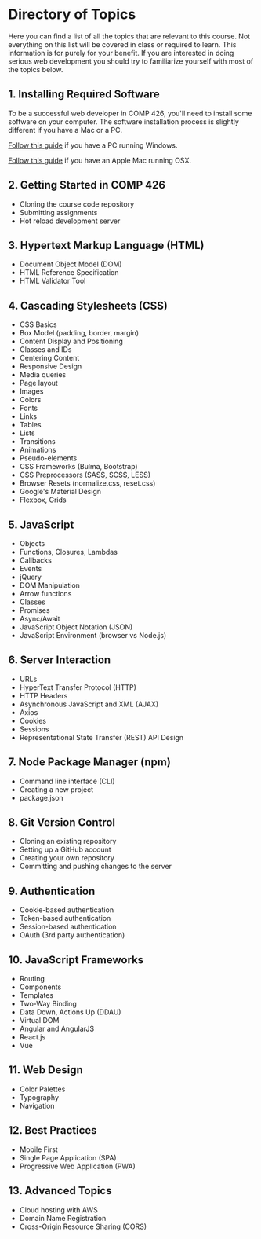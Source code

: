 # Directory of Topics
Here you can find a list of all the topics that are relevant to this course. Not everything on this list will be covered in class or required to learn. This information is for purely for your benefit. If you are interested in doing serious web development you should try to familiarize yourself with most of the topics below.


## 1. Installing Required Software
To be a successful web developer in COMP 426, you'll need to install some software on your computer.
The software installation process is slightly different if you have a Mac or a PC.

[Follow this guide](/topics/software-pc.md) if you have a PC running Windows.

[Follow this guide](/topics/software-mac.md) if you have an Apple Mac running OSX.


## 2. Getting Started in COMP 426
 - Cloning the course code repository
 - Submitting assignments
 - Hot reload development server


## 3. Hypertext Markup Language (HTML)
- Document Object Model (DOM)
- HTML Reference Specification
- HTML Validator Tool


## 4. Cascading Stylesheets (CSS)
- CSS Basics
- Box Model (padding, border, margin)
- Content Display and Positioning
- Classes and IDs
- Centering Content
- Responsive Design
- Media queries
- Page layout
- Images
- Colors
- Fonts
- Links
- Tables
- Lists
- Transitions
- Animations
- Pseudo-elements
- CSS Frameworks (Bulma, Bootstrap)
- CSS Preprocessors (SASS, SCSS, LESS)
- Browser Resets (normalize.css, reset.css)
- Google's Material Design
- Flexbox, Grids


## 5. JavaScript
- Objects
- Functions, Closures, Lambdas
- Callbacks
- Events
- jQuery
- DOM Manipulation
- Arrow functions
- Classes
- Promises
- Async/Await
- JavaScript Object Notation (JSON)
- JavaScript Environment (browser vs Node.js)


## 6. Server Interaction
- URLs
- HyperText Transfer Protocol (HTTP)
- HTTP Headers
- Asynchronous JavaScript and XML (AJAX)
- Axios
- Cookies
- Sessions
- Representational State Transfer (REST) API Design


## 7. Node Package Manager (npm)
- Command line interface (CLI)
- Creating a new project
- package.json


## 8. Git Version Control
- Cloning an existing repository
- Setting up a GitHub account
- Creating your own repository
- Committing and pushing changes to the server


## 9. Authentication
- Cookie-based authentication
- Token-based authentication
- Session-based authentication
- OAuth (3rd party authentication)


## 10. JavaScript Frameworks
- Routing
- Components
- Templates
- Two-Way Binding
- Data Down, Actions Up (DDAU)
- Virtual DOM
- Angular and AngularJS
- React.js
- Vue


## 11. Web Design
- Color Palettes
- Typography
- Navigation


## 12. Best Practices
- Mobile First
- Single Page Application (SPA)
- Progressive Web Application (PWA)


## 13. Advanced Topics
- Cloud hosting with AWS
- Domain Name Registration
- Cross-Origin Resource Sharing (CORS)
